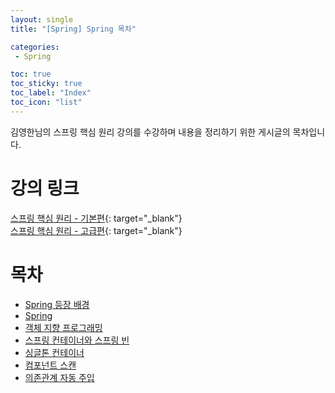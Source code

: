 ```yaml
---
layout: single
title: "[Spring] Spring 목차"

categories:
 - Spring

toc: true
toc_sticky: true
toc_label: "Index"
toc_icon: "list"
---
```

 
김영한님의 스프링 핵심 원리 강의를 수강하며 내용을 정리하기 위한 게시글의 목차입니다.

# 강의 링크  
[스프링 핵심 원리 - 기본편](https://www.inflearn.com/course/%EC%8A%A4%ED%94%84%EB%A7%81-%ED%95%B5%EC%8B%AC-%EC%9B%90%EB%A6%AC-%EA%B8%B0%EB%B3%B8%ED%8E%B8){: target="_blank"}  
[스프링 핵심 원리 - 고급편](https://www.inflearn.com/course/%EC%8A%A4%ED%94%84%EB%A7%81-%ED%95%B5%EC%8B%AC-%EC%9B%90%EB%A6%AC-%EA%B3%A0%EA%B8%89%ED%8E%B8){: target="_blank"}

# 목차
- [Spring 등장 배경](https://owl3670.github.io/spring/spring-1/)  
- [Spring](https://owl3670.github.io/spring/spring-2/)  
- [객체 지향 프로그래밍](https://owl3670.github.io/spring/spring-3/) 
- [스프링 컨테이너와 스프링 빈](https://owl3670.github.io/spring/spring-4/)
- [싱글톤 컨테이너](https://owl3670.github.io/spring/spring-5/)
- [컴포넌트 스캔](https://owl3670.github.io/spring/spring-6/)
- [의존관계 자동 주입](https://owl3670.github.io/spring/spring-7/)